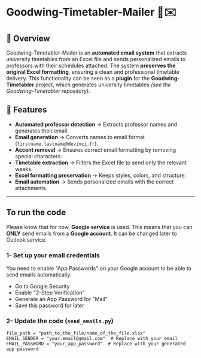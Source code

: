 # Goodwing-Timetabler-Mailer 📅✉️

## 📌 Overview
Goodwing-Timetabler-Mailer is an **automated email system** that extracts university timetables from an Excel file and sends personalized emails to professors with their schedules attached. The system **preserves the original Excel formatting**, ensuring a clean and professional timetable delivery.
This functionality can be seen as a **plugin** for the **Goodwing-Timetabler** project, which generates university timetables *(see the Goodwing-Timetabler repository)*.

## 🚀 Features
- **Automated professor detection** → Extracts professor names and generates their email.
- **Email generation** → Converts names to email format (`firstname.lastname@devinci.fr`).
- **Accent removal** → Ensures correct email formatting by removing special characters.
- **Timetable extraction** → Filters the Excel file to send only the relevant weeks.
- **Excel formatting preservation** → Keeps styles, colors, and structure.
- **Email automation** → Sends personalized emails with the correct attachments.

---

## To run the code
Please know that for now, **Google service** is used. This means that you can **ONLY** send emails from a **Google account**. 
It can be changed later to Outlook service. 

### **1- Set up your email credentials**
You need to enable "App Passwords" on your Google account to be able to send emails automatically: 
- Go to Google Security
- Enable "2-Step Verification"
- Generate an App Password for "Mail"
- Save this password for later

### **2- Update the code** (`send_emails.py`)
    file_path = "path_to_the_file/name_of_the_file.xlsx" 
    EMAIL_SENDER = "your.email@gmail.com"  # Replace with your email
    EMAIL_PASSWORD = "your_app_password"  # Replace with your generated app password
